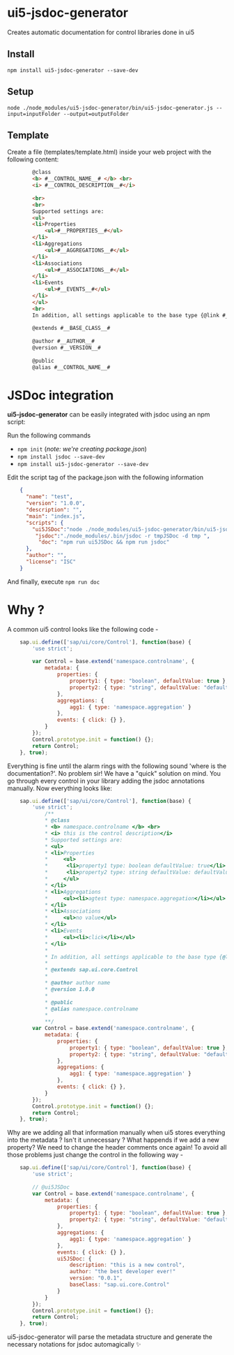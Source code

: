# ui5-jsdoc-generator 
Creates automatic documentation for control libraries done in ui5 

## Install
`npm install ui5-jsdoc-generator --save-dev`
 
## Setup  
`node ./node_modules/ui5-jsdoc-generator/bin/ui5-jsdoc-generator.js --input=inputFolder --output=outputFolder`

## Template 
Create a file (templates/template.html) inside your web project with the following content:
```html 
        @class
        <b> #__CONTROL_NAME__# </b> <br>
        <i> #__CONTROL_DESCRIPTION__#</i>
        
        <br>
        <br>
        Supported settings are:
        <ul>
        <li>Properties
            <ul>#__PROPERTIES__#</ul>
        </li>
        <li>Aggregations
            <ul>#__AGGREGATIONS__#</ul>
        </li>
        <li>Associations
            <ul>#__ASSOCIATIONS__#</ul>
        </li>
        <li>Events
            <ul>#__EVENTS__#</ul>
        </li>
        </ul>
        <br>
        In addition, all settings applicable to the base type {@link #__BASE_CLASS__#} can be used as well.
        
        @extends #__BASE_CLASS__# 
        
        @author #__AUTHOR__#
        @version #__VERSION__#
        
        @public
        @alias #__CONTROL_NAME__# 
```

# JSDoc integration 
__ui5-jsdoc-generator__ can be easily integrated with jsdoc using an npm script:

Run the following commands 

* `npm init` (_note: we're creating package.json_)
* `npm install jsdoc --save-dev`
* `npm install ui5-jsdoc-generator --save-dev`

Edit the script tag of the package.json with the following information 
```json    
    {
      "name": "test",
      "version": "1.0.0",
      "description": "",
      "main": "index.js",
      "scripts": {
        "ui5JSDoc":"node ./node_modules/ui5-jsdoc-generator/bin/ui5-jsdoc-generator.js --input=inputControlFolder --output=tmpJSDoc",
         "jsdoc":"./node_modules/.bin/jsdoc -r tmpJSDoc -d tmp ",
          "doc": "npm run ui5JSDoc && npm run jsdoc"
      },
      "author": "",
      "license": "ISC"
    }
```
And finally, execute `npm run doc`

# Why ?
A common ui5 control looks like the following code - 
```javascript
    sap.ui.define(['sap/ui/core/Control'], function(base) {
        'use strict';
    
        var Control = base.extend('namespace.controlname', {
            metadata: {
                properties: {
                    property1: { type: "boolean", defaultValue: true }, 
                    property2: { type: "string", defaultValue: "defaultValueString" }
                },
                aggregations: { 
                    agg1: { type: 'namespace.aggregation' }
                },
                events: { click: {} },
            }
        });
        Control.prototype.init = function() {};
        return Control;
    }, true);
```
Everything is fine until the alarm rings with the following sound 'where is the documentation?'. No problem sir! We have a "quick" solution on mind. You go through every control in your library adding the jsdoc annotations manually. Now everything looks like:
```javascript
    sap.ui.define(['sap/ui/core/Control'], function(base) {
        'use strict';
    		/** 
            * @class
            * <b> namespace.controlname </b> <br>
            * <i> this is the control description</i>
            * Supported settings are:
            * <ul>
            * <li>Properties
            *     <ul>
            *      <li>property1 type: boolean defaultValue: true</li>
            *      <li>property2 type: string defaultValue: defaultValueString</li>
            *     </ul>
            * </li>
            * <li>Aggregations
            *     <ul><li>agtest type: namespace.aggregation</li></ul>
            * </li>
            * <li>Associations
            *     <ul>no value</ul>
            * </li>
            * <li>Events
            *     <ul><li>click</li></ul>
            * </li>
            * 
            * In addition, all settings applicable to the base type {@link sap.ui.core.Control} can be used as well.
            * 
            * @extends sap.ui.core.Control 
            * 
            * @author author name
            * @version 1.0.0
            * 
            * @public
            * @alias namespace.controlname 
            *
            **/ 
        var Control = base.extend('namespace.controlname', {
            metadata: {
                properties: {
                    property1: { type: "boolean", defaultValue: true }, 
                    property2: { type: "string", defaultValue: "defaultValueString" }
                },
                aggregations: { 
                    agg1: { type: 'namespace.aggregation' }
                },
                events: { click: {} },
            }
        });
        Control.prototype.init = function() {};
        return Control;
    }, true);
```
Why are we adding all that information manually when ui5 stores everything into the metadata ? Isn't it unnecessary ? What happends if we add a new property? We need to change the header comments once again!
To avoid all those problems just change the control in the following way - 

```javascript
    sap.ui.define(['sap/ui/core/Control'], function(base) {
        'use strict';
    
        // @ui5JSDoc
        var Control = base.extend('namespace.controlname', {
            metadata: {
                properties: {
                    property1: { type: "boolean", defaultValue: true }, 
                    property2: { type: "string", defaultValue: "defaultValueString" }
                },
                aggregations: { 
                    agg1: { type: 'namespace.aggregation' }
                },
                events: { click: {} },
                ui5JSDoc: {
                    description: "this is a new control", 
                    author: "the best developer ever!"
                    version: "0.0.1",
                    baseClass: "sap.ui.core.Control"
                }
            }
        });
        Control.prototype.init = function() {};
        return Control;
    }, true);
```
ui5-jsdoc-generator will parse the metadata structure and generate the necessary notations for jsdoc automagically :sparkles:

